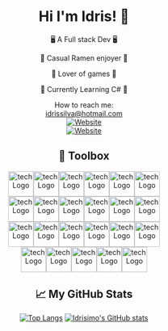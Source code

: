 <div align="center">
  <h1>Hi I'm Idris! 👋 </h1>

🖥️ A Full stack Dev 🖥️

🍜 Casual Ramen enjoyer 🍜

👾 Lover of games 👾

📖 Currently Learning C# 📖

How to reach me: </br>
<a href="mailto:idrissilva@hotmail.com">idrissilva@hotmail.com</a> </br>
[![Website](https://img.shields.io/badge/idrissilva.com-grey?style=for-the-badge&url=https%3A%2F%2Fidrissilva.com)](https://idrissilva.com/) </br>
[![Website](https://img.shields.io/badge/LinkedIn-0077B5?style=for-the-badge&logo=linkedin&logoColor=white)](https://www.linkedin.com/in/idris-silva/)
</div>

<div align="center">
  <h2>🧰 Toolbox</h2>

<img src="https://cdn.jsdelivr.net/gh/devicons/devicon/icons/html5/html5-original-wordmark.svg" alt="tech Logo" width="50" height="50"/><img src="https://cdn.jsdelivr.net/gh/devicons/devicon/icons/css3/css3-original-wordmark.svg" alt="tech Logo" width="50" height="50"/><img src="https://cdn.jsdelivr.net/gh/devicons/devicon/icons/pandas/pandas-original-wordmark.svg" alt="tech Logo" width="50" height="50"/><img src="https://cdn.jsdelivr.net/gh/devicons/devicon/icons/jest/jest-plain.svg" alt="tech Logo" width="50" height="50"/><img src="https://cdn.jsdelivr.net/gh/devicons/devicon/icons/python/python-original-wordmark.svg" alt="tech Logo" width="50" height="50"/><img src="https://cdn.jsdelivr.net/gh/devicons/devicon/icons/amazonwebservices/amazonwebservices-original-wordmark.svg" alt="tech Logo" width="50" height="50"/></br>
<img src="https://cdn.jsdelivr.net/gh/devicons/devicon/icons/javascript/javascript-original.svg" alt="tech Logo" width="50" height="50"/><img src="https://cdn.jsdelivr.net/gh/devicons/devicon/icons/mongodb/mongodb-original-wordmark.svg" alt="tech Logo" width="50" height="50"/><img src="https://cdn.jsdelivr.net/gh/devicons/devicon/icons/nodejs/nodejs-original-wordmark.svg" alt="tech Logo" width="50" height="50"/><img src="https://cdn.jsdelivr.net/gh/devicons/devicon/icons/bootstrap/bootstrap-original-wordmark.svg" alt="tech Logo" width="50" height="50"/><img src="https://cdn.jsdelivr.net/gh/devicons/devicon/icons/express/express-original-wordmark.svg" alt="tech Logo" width="50" height="50"/><img src="https://cdn.jsdelivr.net/gh/devicons/devicon/icons/postgresql/postgresql-original-wordmark.svg" alt="tech Logo" width="50" height="50"/></br>
<img src="https://cdn.jsdelivr.net/gh/devicons/devicon/icons/webpack/webpack-original-wordmark.svg" alt="tech Logo" width="50" height="50"/><img src="https://cdn.jsdelivr.net/gh/devicons/devicon/icons/flask/flask-original-wordmark.svg" alt="tech Logo" width="50" height="50"/><img src="https://cdn.jsdelivr.net/gh/devicons/devicon/icons/docker/docker-original-wordmark.svg" alt="tech Logo" width="50" height="50"/><img src="https://cdn.jsdelivr.net/gh/devicons/devicon/icons/django/django-plain-wordmark.svg" alt="tech Logo" width="50" height="50"/><img src="https://cdn.jsdelivr.net/gh/devicons/devicon/icons/pytest/pytest-original-wordmark.svg" alt="tech Logo" width="50" height="50"/><img src="https://cdn.jsdelivr.net/gh/devicons/devicon/icons/react/react-original-wordmark.svg" alt="tech Logo" width="50" height="50"/></br>
<img src="https://cdn.jsdelivr.net/gh/devicons/devicon/icons/redux/redux-original.svg" alt="tech Logo" width="50" height="50"/><img src="https://cdn.jsdelivr.net/gh/devicons/devicon/icons/selenium/selenium-original.svg" alt="tech Logo" width="50" height="50"/><img src="https://cdn.jsdelivr.net/gh/devicons/devicon/icons/bash/bash-original.svg" alt="tech Logo" width="50" height="50"/><img src="https://cdn.jsdelivr.net/gh/devicons/devicon/icons/heroku/heroku-plain-wordmark.svg" alt="tech Logo" width="50" height="50"/><img src="https://cdn.jsdelivr.net/gh/devicons/devicon/icons/opencv/opencv-original-wordmark.svg" alt="tech Logo" width="50" height="50"/>
</div>

<div align="center">
  <h2>&#x1f4c8; My GitHub Stats</h2>

[![Top Langs](https://github-readme-stats.vercel.app/api/top-langs/?username=idrisimo&hide=procfile,shell&theme=dark)](https://github.com/anuraghazra/github-readme-stats)
[![Idrisimo's GitHub stats](https://github-readme-stats.vercel.app/api?username=idrisimo&theme=dark)](https://github.com/anuraghazra/github-readme-stats)
</div>
